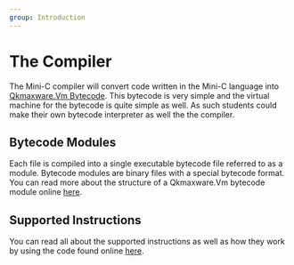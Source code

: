 ```yaml
---
group: Introduction
---
```

# The Compiler
The Mini-C compiler will convert code written in the Mini-C language into [Qkmaxware.Vm Bytecode](https://github.com/qkmaxware/Qkmaxware.Vm). This bytecode is very simple and the virtual machine for the bytecode is quite simple as well. As such students could make their own bytecode interpreter as well the the compiler. 

## Bytecode Modules
Each file is compiled into a single executable bytecode file referred to as a module. Bytecode modules are binary files with a special bytecode format. You can read more about the structure of a Qkmaxware.Vm bytecode module online [here](https://github.com/qkmaxware/Qkmaxware.Vm/blob/root/Qkmaxware.Vm.Console/docs/Module%20Structure.md).

## Supported Instructions
You can read all about the supported instructions as well as how they work by using the code found online [here](https://github.com/qkmaxware/Qkmaxware.Vm/tree/root/Qkmaxware.Vm/src/Instructions).
